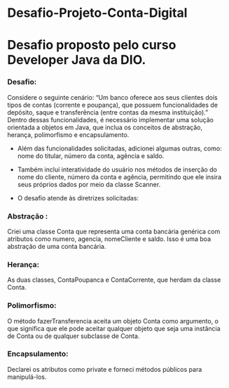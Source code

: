 # Desafio-Projeto-Conta-Digital

# Desafio proposto pelo curso Developer Java da DIO.
 ### Desafio: 
  Considere o seguinte cenário: “Um banco oferece aos seus clientes dois tipos de contas (corrente e poupança), que possuem funcionalidades de depósito, saque e transferência (entre contas da mesma instituição).” Dentro dessas funcionalidades, é necessário implementar uma solução orientada a objetos em Java, que inclua os conceitos de abstração, herança, polimorfismo e encapsulamento.

- Além das funcionalidades solicitadas, adicionei algumas outras, como: nome do titular, número da conta, agência e saldo.
-  Também incluí interatividade do usuário nos métodos de inserção do nome do cliente, número da conta e agência, permitindo que ele insira seus próprios dados por meio da classe Scanner.

- O desafio atende às diretrizes solicitadas:

### Abstração : 
 Criei uma classe Conta que representa uma conta bancária genérica com atributos como numero, agencia, nomeCliente e saldo. Isso é uma boa abstração de uma conta bancária.

### Herança:
As duas classes, ContaPoupanca e ContaCorrente, que herdam da classe Conta. 

### Polimorfismo:
O método fazerTransferencia aceita um objeto Conta como argumento, o que significa que ele pode aceitar qualquer objeto que seja uma instância de Conta ou de qualquer subclasse de Conta. 

### Encapsulamento:
Declarei os atributos como private e forneci métodos públicos para manipulá-los.

